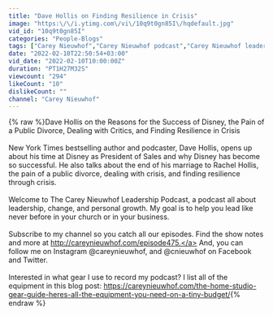 ```yaml
---
title: "Dave Hollis on Finding Resilience in Crisis"
image: "https:\/\/i.ytimg.com\/vi\/10q9t0gn85I\/hqdefault.jpg"
vid_id: "10q9t0gn85I"
categories: "People-Blogs"
tags: ["Carey Nieuwhof","Carey Nieuwhof podcast","Carey Nieuwhof leadership podcast"]
date: "2022-02-10T22:50:54+03:00"
vid_date: "2022-02-10T10:00:00Z"
duration: "PT1H27M32S"
viewcount: "294"
likeCount: "10"
dislikeCount: ""
channel: "Carey Nieuwhof"
---
```

{% raw %}Dave Hollis on the Reasons for the Success of Disney, the Pain of a Public Divorce, Dealing with Critics, and Finding Resilience in Crisis<br /><br />New York Times bestselling author and podcaster, Dave Hollis, opens up about his time at Disney as President of Sales and why Disney has become so successful. He also talks about the end of his marriage to Rachel Hollis, the pain of a public divorce, dealing with crisis, and finding resilience through crisis.<br /><br />Welcome to The Carey Nieuwhof Leadership Podcast, a podcast all about leadership, change, and personal growth. My goal is to help you lead like never before in your church or in your business.<br /><br />Subscribe to my channel so you catch all our episodes. Find the show notes and more at <a rel="nofollow" target="blank" href="http://careynieuwhof.com/episode475.">http://careynieuwhof.com/episode475.</a> And, you can follow me on Instagram @careynieuwhof, and @cnieuwhof on Facebook and Twitter.<br /><br />Interested in what gear I use to record my podcast? I list all of the equipment in this blog post: <a rel="nofollow" target="blank" href="https://careynieuwhof.com/the-home-studio-gear-guide-heres-all-the-equipment-you-need-on-a-tiny-budget/">https://careynieuwhof.com/the-home-studio-gear-guide-heres-all-the-equipment-you-need-on-a-tiny-budget/</a>{% endraw %}
